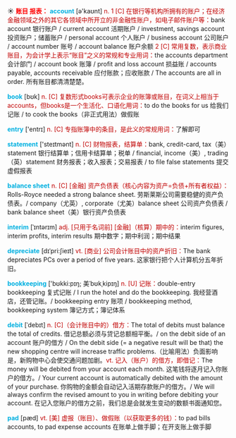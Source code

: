 ☀ <font color="red">**账目 报表：**</font>
<font color="sky blue">**account**</font> [ə'kaʊnt] 
<font color="#c00000">n. 1 [C] 在银行等机构所拥有的账户；在经济金融领域之外的其它各领域中所开立的非金融性账户，如电子邮件账户等：</font>bank account 银行账户 / current account 活期账户 / investment, savings account 投资账户；储蓄账户 / personal account 个人账户 / business account 公司账户 / account number 账号 / account balance 账户余额 <font color="#c00000">2 [C] 常用复数，表示商业账目，为会计学上表示“账目”之义的常规和专业用词：</font>the accounts department 会计部门 / account book 账簿 / profit and loss account 损益账 / accounts payable, accounts receivable 应付账款；应收账款 / The accounts are all in order. 所有账目都清清楚楚。

<font color="sky blue">**book**</font> [bʊk] 
<font color="#c00000">n. [C] 复数形式books可表示企业的账簿或账目，在词义上相当于accounts，但books是一个生活化、口语化用词：</font>to do the books for us 给我们记账 / to cook the books（非正式用法）做假账

<font color="sky blue">**entry**</font> ['entrɪ] 
<font color="#c00000">n. [C] 专指账簿中的条目，是此义的常规用词：</font>了解即可

<font color="sky blue">**statement**</font> ['steɪtmənt] 
<font color="#c00000">n. [C] 财物报表，结算单：</font>bank, credit-card, tax（美）statement 银行结算单；信用卡结算单；税单 / financial, income（美）, trading（英）statement 财务报表；收入报表；交易报表 / to file false statements 提交虚假报表
           
<font color="sky blue">**balance sheet**</font>
<font color="#c00000">n. [C] [金融] 资产负债表（核心内容为资产=负债+所有者权益）：</font>Rolls-Royce needed a strong balance sheet. 劳斯莱斯公司需要稳健的资产负债表。/ company（尤英）, corporate（尤美）balance sheet 公司资产负债表 / bank balance sheet（美）银行资产负债表

<font color="sky blue">**interim**</font> [ˈɪntərɪm]
<font color="#c00000">adj. [只用于名词前] [金融]（核算）期中的：</font>interim figures, interim profits, interim results 期中数字；期中利润；期中结果           

<font color="sky blue">**depreciate**</font> [dɪˈpri:ʃieɪt]
<font color="#c00000">vt. [商业] 公司会计账目中的资产折旧：</font>The bank depreciates PCs over a period of five years. 这家银行把个人计算机分五年折旧。
               
<font color="sky blue">**bookkeeping**</font> ['bʊkki:pɪŋ; 美ˈbʊkˌkipɪŋ]
<font color="#c00000">n. [U] 记账：</font>double-entry bookkeeping 复式记账 / I run the hotel and do the bookkeeping. 我经营酒店，还管记账。/ bookkeeping entry 账项 / bookkeeping method, bookkeeping system 簿记方式；簿记体系

<font color="sky blue">**debit**</font> [ˈdebɪt]
<font color="#c00000">n. [C]（会计账目中的）借方：</font>The total of debits must balance the total of credits. 借记总额必须与贷记总额相平衡。/ on the debit side of an account 账户的借方 / On the debit side (= a negative result will be that) the new shopping centre will increase traffic problems.（比喻用法）负面影响是，新购物中心会使交通问题加剧。<font color="#c00000">vt. 记入（账户）的借方，即借记：</font>The money will be debited from your account each month. 这笔钱将逐月记入你账户的借方。/ Your current account is automatically debited with the amount of your purchase. 你购物的金额会自动记入活期存款账户的借方。/ We will always confirm the revised amount to you in writing before debiting your account. 在记入您账户的借方之前，我们总是会就发生变动的数额书面通知您。

<font color="sky blue">**pad**</font> [pæd]
<font color="#c00000">vt. [美] 虚报（账目）、做假账（以获取更多的钱）：</font>to pad bills accounts, to pad expense accounts 在账单上做手脚；在开支账上做手脚



